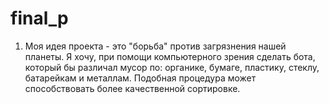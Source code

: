 # final_p
1. Моя идея проекта - это "борьба" против загрязнения нашей планеты. Я хочу, при помощи компьютерного зрения сделать бота, который бы различал мусор по: органике, бумаге, пластику, стеклу, батарейкам и металлам. Подобная процедура может способствовать более качественной сортировке.
